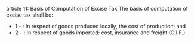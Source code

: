 article 11: Basis of Computation of Excise Tax
The basis of computation of excise tax shall be:
<ul>
			<li>1 - : In respect of goods produced locally, the cost of production; and <ul>
			</ul></li>			<li>2 - : In respect of goods imported: cost, insurance and freight (C.I.F.) <ul>
			</ul></li></ul>